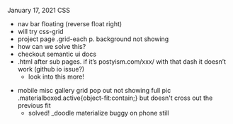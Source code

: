 January 17, 2021
CSS
- nav bar floating (reverse float right)
 - will try css-grid 
- project page .grid-each p. background not showing
 - how can we solve this? 
 - checkout semantic ui docs
- .html after sub pages. if it’s postyism.com/xxx/ with that dash it doesn’t work (github io issue?)
    - look into this more! 
+ mobile misc gallery grid pop out not showing full pic  .materialboxed.active{object-fit:contain;} but doesn't cross out the previous fit
    -  solved! 
_doodle materialize buggy on phone still